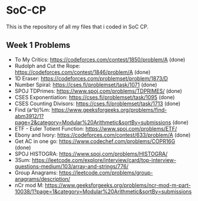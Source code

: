 # SoC-CP
This is the repository of all my files that i coded in SoC CP.
## Week 1 Problems

- To My Critics: https://codeforces.com/contest/1850/problem/A (done)
- Rudolph and Cut the Rope: https://codeforces.com/contest/1846/problem/A (done)
- 1D Eraser: https://codeforces.com/problemset/problem/1873/D
- Number Spiral: https://cses.fi/problemset/task/1071 (done)
- SPOJ TDPrimes: https://www.spoj.com/problems/TDPRIMES/ (done)
- CSES Exponentiation: https://cses.fi/problemset/task/1095 (done)
- CSES Counting Divisors: https://cses.fi/problemset/task/1713 (done)
- Find (a^b)%m: https://www.geeksforgeeks.org/problems/find-abm3912/1?page=2&category=Modular%20Arithmetic&sortBy=submissions (done)
- ETF - Euler Totient Function: https://www.spoj.com/problems/ETF/ 
- Ebony and Ivory: https://codeforces.com/contest/633/problem/A (done)
- Get AC in one go: https://www.codechef.com/problems/COPR16G (done)
- SPOJ HISTOGRA: https://www.spoj.com/problems/HISTOGRA/
- 3Sum: https://leetcode.com/explore/interview/card/top-interview-questions-medium/103/array-and-strings/776/
- Group Anagrams: https://leetcode.com/problems/group-anagrams/description/
- nCr mod M: https://www.geeksforgeeks.org/problems/ncr-mod-m-part-10038/1?page=1&category=Modular%20Arithmetic&sortBy=submissions
